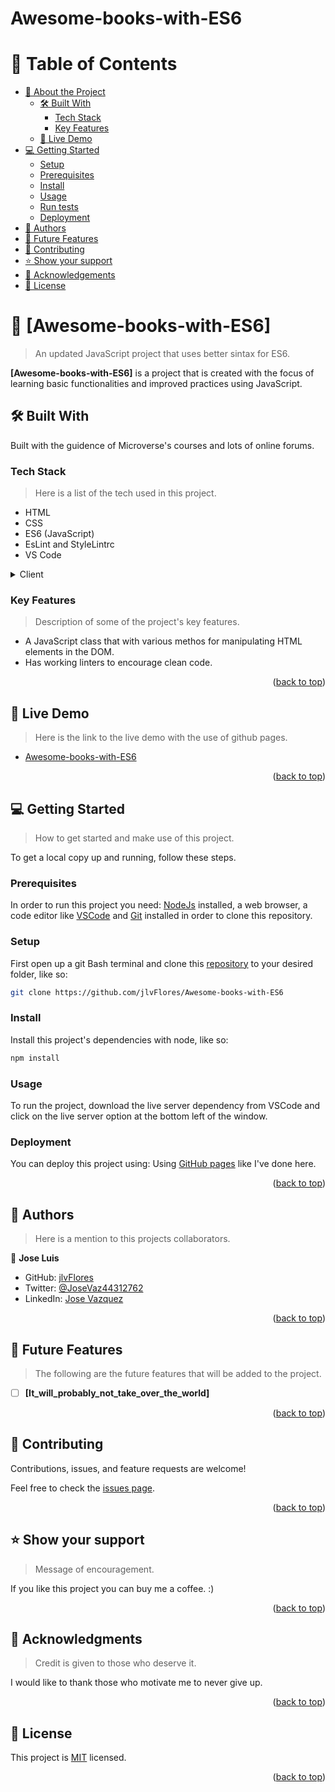 <a name="readme-top"></a>

# Awesome-books-with-ES6

<!-- TABLE OF CONTENTS -->

# 📗 Table of Contents

- [📖 About the Project](#about-project)
  - [🛠 Built With](#built-with)
    - [Tech Stack](#tech-stack)
    - [Key Features](#key-features)
  - [🚀 Live Demo](#live-demo)
- [💻 Getting Started](#getting-started)
  - [Setup](#setup)
  - [Prerequisites](#prerequisites)
  - [Install](#install)
  - [Usage](#usage)
  - [Run tests](#run-tests)
  - [Deployment](#deployment)
- [👥 Authors](#authors)
- [🔭 Future Features](#future-features)
- [🤝 Contributing](#contributing)
- [⭐️ Show your support](#support)
- [🙏 Acknowledgements](#acknowledgements)
- [📝 License](#license)

<!-- PROJECT DESCRIPTION -->

# 📖 [Awesome-books-with-ES6] <a name="about-project"></a>

> An updated JavaScript project that uses better sintax for ES6.

**[Awesome-books-with-ES6]** is a project that is created with the focus of learning basic functionalities and improved practices using JavaScript.

## 🛠 Built With <a name="built-with"></a>

Built with the guidence of Microverse's courses and lots of online forums.

### Tech Stack <a name="tech-stack"></a>

> Here is a list of the tech used in this project.

- HTML
- CSS
- ES6 (JavaScript)
- EsLint and StyleLintrc
- VS Code

<details>
  <summary>Client</summary>
  <ul>
    <li><p>HTML5</p></li>
    <li><p>CSS3</p></li>
    <li><p>ES6</p></li>
  </ul>
</details>

<!-- Features -->

### Key Features <a name="key-features"></a>

> Description of some of the project's key features.

- A JavaScript class that with various methos for manipulating HTML elements in the DOM.
- Has working linters to encourage clean code.

<p align="right">(<a href="#readme-top">back to top</a>)</p>

<!-- LIVE DEMO -->

## 🚀 Live Demo <a name="live-demo"></a>

> Here is the link to the live demo with the use of github pages.

- [Awesome-books-with-ES6](https://jlvflores.github.io/Awesome-books-with-ES6/)

<p align="right">(<a href="#readme-top">back to top</a>)</p>

<!-- GETTING STARTED -->

## 💻 Getting Started <a name="getting-started"></a>

> How to get started and make use of this project.

To get a local copy up and running, follow these steps.

### Prerequisites

In order to run this project you need: [NodeJs](https://nodejs.org/en) installed, a web browser, a code editor like [VSCode](https://code.visualstudio.com/) and [Git](https://git-scm.com/) installed in order to clone this repository.

### Setup

First open up a git Bash terminal and clone this [repository](https://github.com/jlvFlores/Awesome-books-with-ES6) to your desired folder, like so:

```sh
git clone https://github.com/jlvFlores/Awesome-books-with-ES6
```

### Install

Install this project's dependencies with node, like so:
```sh
npm install
```

### Usage

To run the project, download the live server dependency from VSCode and click on the live server option at the bottom left of the window.

### Deployment

You can deploy this project using: Using [GitHub pages](https://jlvflores.github.io/Awesome-books-with-ES6/) like I've done here.

<p align="right">(<a href="#readme-top">back to top</a>)</p>

<!-- AUTHORS -->

## 👥 Authors <a name="authors"></a>

> Here is a mention to this projects collaborators.

👤  **Jose Luis**

- GitHub: [jlvFlores](https://github.com/jlvFlores)
- Twitter: [@JoseVaz44312762](https://twitter.com/JoseVaz44312762)
- LinkedIn: [Jose Vazquez](https://www.linkedin.com/in/jose-luis-vazquez/)

<p align="right">(<a href="#readme-top">back to top</a>)</p>

<!-- FUTURE FEATURES -->

## 🔭 Future Features <a name="future-features"></a>

> The following are the future features that will be added to the project.

- [ ] **[It_will_probably_not_take_over_the_world]**

<p align="right">(<a href="#readme-top">back to top</a>)</p>

<!-- CONTRIBUTING -->

## 🤝 Contributing <a name="contributing"></a>

Contributions, issues, and feature requests are welcome!

Feel free to check the [issues page](../../issues/).

<p align="right">(<a href="#readme-top">back to top</a>)</p>

<!-- SUPPORT -->

## ⭐️ Show your support <a name="support"></a>

> Message of encouragement.

If you like this project you can buy me a coffee. :)

<p align="right">(<a href="#readme-top">back to top</a>)</p>

<!-- ACKNOWLEDGEMENTS -->

## 🙏 Acknowledgments <a name="acknowledgements"></a>

> Credit is given to those who deserve it.

I would like to thank those who motivate me to never give up.

<p align="right">(<a href="#readme-top">back to top</a>)</p>

<!-- LICENSE -->

## 📝 License <a name="license"></a>

This project is [MIT](./LICENSE) licensed.

<p align="right">(<a href="#readme-top">back to top</a>)</p>